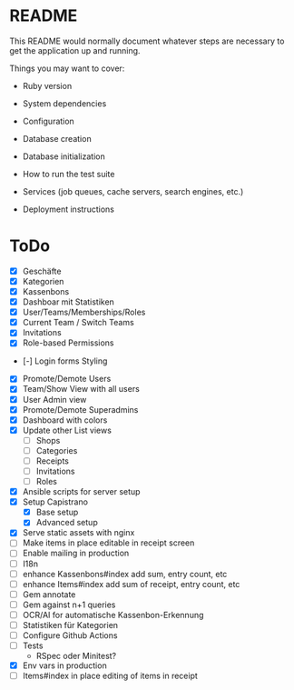 # README

This README would normally document whatever steps are necessary to get the
application up and running.

Things you may want to cover:

* Ruby version

* System dependencies

* Configuration

* Database creation

* Database initialization

* How to run the test suite

* Services (job queues, cache servers, search engines, etc.)

* Deployment instructions

# ToDo
- [x] Geschäfte
- [x] Kategorien
- [x] Kassenbons
- [x] Dashboar mit Statistiken
- [x] User/Teams/Memberships/Roles
- [x] Current Team / Switch Teams
- [x] Invitations
- [x] Role-based Permissions
- [-] Login forms Styling
- [x] Promote/Demote Users
- [x] Team/Show View with all users
- [x] User Admin view
- [x] Promote/Demote Superadmins
- [x] Dashboard with colors
- [x] Update other List views
    - [ ] Shops
    - [ ] Categories
    - [ ] Receipts
    - [ ] Invitations
    - [ ] Roles
- [x] Ansible scripts for server setup
- [x] Setup Capistrano
    - [x] Base setup
    - [x] Advanced setup
- [x] Serve static assets with nginx
- [ ] Make items in place editable in receipt screen
- [ ] Enable mailing in production
- [ ] I18n
- [ ] enhance Kassenbons#index add sum, entry count, etc
- [ ] enhance Items#index add sum of receipt, entry count, etc
- [ ] Gem annotate
- [ ] Gem against n+1 queries
- [ ] OCR/AI for automatische Kassenbon-Erkennung
- [ ] Statistiken für Kategorien
- [ ] Configure Github Actions
- [ ] Tests
    - RSpec oder Minitest?
- [x] Env vars in production
- [ ] Items#index in place editing of items in receipt
